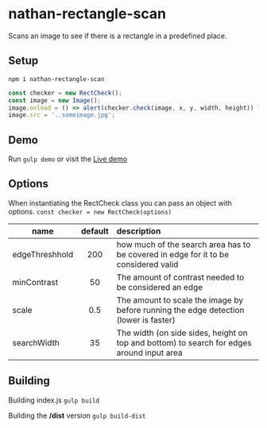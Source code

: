 # nathan-rectangle-scan

Scans an image to see if there is a rectangle in a predefined place.

## Setup

`npm i nathan-rectangle-scan`

```javascript
const checker = new RectCheck();
const image = new Image();
image.onload = () => alert(checker.check(image, x, y, width, height)) ? 'Found a rectangle!' : 'Didn't find it'
image.src = '..someimage.jpg';
```

## Demo
Run `gulp demo`
or visit the [Live demo](https://rect.nathanfelix.com)

## Options
When instantiating the RectCheck class you can pass an object with options.
`const checker = new RectCheck(options)`

| name            | default  | description                                                                               |
| --------------- |:--------:| :---------------------------------------------------------------------------------------- |
| edgeThreshhold  | 200      | how much of the search area has to be covered in edge for it to be considered valid       |
| minContrast     | 50       | The amount of contrast needed to be considered an edge                                    |
| scale           | 0.5      | The amount to scale the image by before running the edge detection (lower is faster)      |
| searchWidth     | 35       | The width (on side sides, height on top and bottom) to search for edges around input area |

## Building

Building index.js
`gulp build`

Building the **/dist** version
`gulp build-dist`